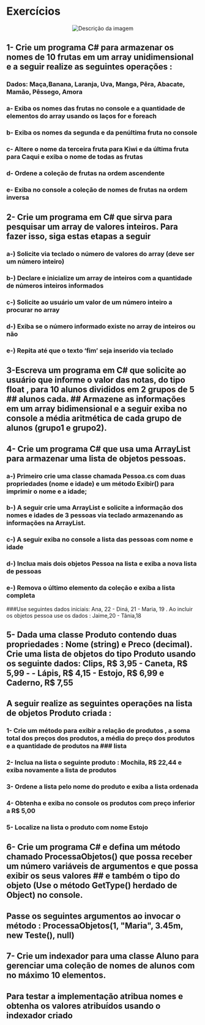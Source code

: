 # Exercícios

<p align="center">
  <img src="https://www.mrcoral.co.il/wp-content/uploads/2020/11/c-israel.jpg" alt="Descrição da imagem"/>
</p>



## 1- Crie um programa C# para armazenar os nomes de 10 frutas em um array unidimensional e a seguir realize as seguintes operações : 
### Dados: Maça,Banana, Laranja, Uva, Manga, Pêra, Abacate, Mamão, Pêssego, Amora
### a- Exiba os nomes das frutas no console e a quantidade de elementos do array usando os laços for e foreach
### b- Exiba os nomes da segunda e da penúltima fruta no console
### c- Altere o nome da terceira fruta para Kiwi e da última fruta para Caqui e exiba o nome de todas as frutas
### d- Ordene a coleção de frutas na ordem ascendente
### e- Exiba no console a coleção de nomes de frutas na ordem inversa

## 2- Crie um programa em C# que sirva para pesquisar um array de valores inteiros. Para fazer isso, siga estas  etapas a seguir
### a-) Solicite via teclado o número de valores do array (deve ser um número inteiro)
### b-) Declare e inicialize um array de inteiros com a quantidade de números inteiros informados
### c-) Solicite ao usuário um valor de um número inteiro a procurar no array
### d-) Exiba se o número informado existe no array de inteiros ou não 
### e-) Repita até que o texto ‘fim’ seja inserido via teclado

## 3-Escreva um programa em C# que solicite ao usuário que informe o valor das notas, do tipo float , para 10  alunos divididos em 2 grupos de 5 ## alunos cada. ## Armazene as informações em um array bidimensional e a  seguir exiba no console a média aritmética de cada grupo de alunos (grupo1 e grupo2).

## 4- Crie um programa C# que usa uma ArrayList para armazenar uma lista de objetos pessoas.
### a-) Primeiro crie uma classe chamada Pessoa.cs com duas propriedades (nome e idade) e um método Exibir() para imprimir o nome e a idade;
### b-) A seguir crie uma ArrayList e solicite a informação dos nomes e idades de 3 pessoas via teclado armazenando as informações na ArrayList.
### c-) A seguir exiba no console a lista das pessoas com nome e idade
### d-) Inclua mais dois objetos Pessoa na lista e exiba a nova lista de pessoas
### e-) Remova o último elemento da coleção e exiba a lista completa

###Use seguintes dados iniciais: Ana, 22 - Diná, 21 - Maria, 19 . Ao incluir os objetos pessoa use os dados : Jaime,20 - Tânia,18

## 5- Dada uma classe Produto contendo duas propriedades : Nome (string) e Preco (decimal). Crie uma lista de objetos do tipo Produto usando os seguinte dados: Clips, R$ 3,95 - Caneta, R$ 5,99 - - Lápis, R$ 4,15 - Estojo, R$ 6,99 e Caderno, R$ 7,55

## A seguir realize as seguintes operações na lista de objetos Produto criada : 
### 1- Crie um método para exibir a relação de produtos , a soma total dos preços dos produtos, a média do preço dos produtos e a quantidade de produtos na ### lista
### 2- Inclua na lista o seguinte produto : Mochila, R$ 22,44 e exiba novamente a lista de produtos
### 3- Ordene a lista pelo nome do produto e exiba a lista ordenada
### 4- Obtenha e exiba no console os produtos com preço inferior a R$ 5,00 
### 5- Localize na lista o produto com nome Estojo

## 6- Crie um programa C# e defina um método chamado ProcessaObjetos() que possa receber um número variáveis de argumentos e que possa exibir os seus valores ## e também o tipo do objeto (Use o método GetType() herdado de Object) no console.
## Passe os seguintes argumentos ao invocar o método : ProcessaObjetos(1, "Maria", 3.45m, new Teste(), null)

## 7- Crie um indexador para uma classe Aluno para gerenciar uma coleção de nomes de alunos com no máximo 10 elementos.
## Para testar a implementação atribua nomes e obtenha os valores atribuídos usando o indexador criado


